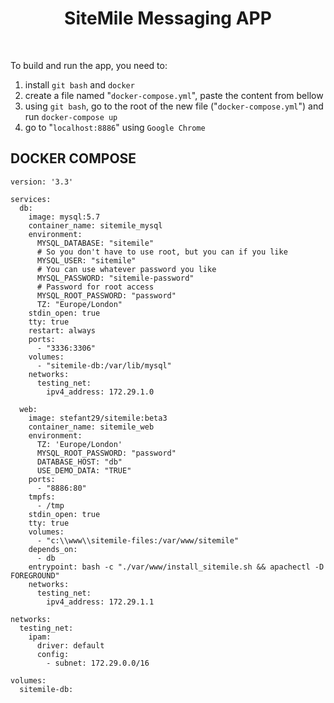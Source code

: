 <p align="center">
    <h1 align="center">SiteMile Messaging APP</h1>
    <br>
</p>

To build and run the app, you need to:
1. install `git bash` and `docker`
2. create a file named "`docker-compose.yml`", paste the content from bellow 
3. using `git bash`, go to the root of the new file ("`docker-compose.yml`") and run `docker-compose up`
4. go to "`localhost:8886`" using `Google Chrome`

DOCKER COMPOSE
-------------------

```
version: '3.3'

services:
  db:
    image: mysql:5.7
    container_name: sitemile_mysql
    environment:
      MYSQL_DATABASE: "sitemile"
      # So you don't have to use root, but you can if you like
      MYSQL_USER: "sitemile"
      # You can use whatever password you like
      MYSQL_PASSWORD: "sitemile-password"
      # Password for root access
      MYSQL_ROOT_PASSWORD: "password"
      TZ: "Europe/London"
    stdin_open: true
    tty: true
    restart: always
    ports:
      - "3336:3306"
    volumes:
      - "sitemile-db:/var/lib/mysql"
    networks:
      testing_net:
        ipv4_address: 172.29.1.0

  web:
    image: stefant29/sitemile:beta3
    container_name: sitemile_web
    environment:
      TZ: 'Europe/London'
      MYSQL_ROOT_PASSWORD: "password"
      DATABASE_HOST: "db"
      USE_DEMO_DATA: "TRUE"
    ports:
      - "8886:80"
    tmpfs:
      - /tmp
    stdin_open: true
    tty: true
    volumes:
      - "c:\\www\\sitemile-files:/var/www/sitemile"
    depends_on:
      - db
    entrypoint: bash -c "./var/www/install_sitemile.sh && apachectl -D FOREGROUND"
    networks:
      testing_net:
        ipv4_address: 172.29.1.1

networks:
  testing_net:
    ipam:
      driver: default
      config:
        - subnet: 172.29.0.0/16

volumes:
  sitemile-db:


```
